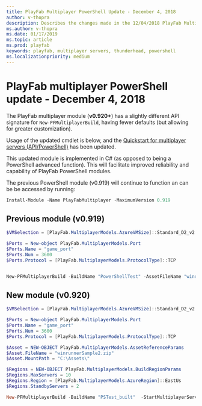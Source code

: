 ```yaml
---
title: PlayFab Multiplayer PowerShell Update - December 4, 2018
author: v-thopra
description: Describes the changes made in the 12/04/2018 PlayFab Multiplayer PowerShell Update.
ms.author: v-thopra
ms.date: 01/17/2019
ms.topic: article
ms.prod: playfab
keywords: playfab, multiplayer servers, thunderhead, powershell
ms.localizationpriority: medium
---
```


# PlayFab multiplayer PowerShell update - December 4, 2018

The PlayFab multiplayer module (**v0.920+**) has a slightly different API signature for `New-PFMultiplayerBuild`, having fewer defaults (but allowing for greater customization).

Usage of the updated cmdlet is below, and the [Quickstart for multiplayer servers (API/PowerShell)](quickstart-for-multiplayer-servers-api-powershell.md) has been updated.

This updated module is implemented in C# (as opposed to being a PowerShell advanced function). This will facilitate improved reliability and capability of PlayFab PowerShell modules.

The previous PowerShell module (v0.919) will continue to function an can be be accessed by running:

```powershell
Install-Module -Name PlayFabMultiplayer -MaximumVersion 0.919
```

## Previous module (v0.919)

```powershell
$VMSelection = [PlayFab.MultiplayerModels.AzureVMSize]::Standard_D2_v2

$Ports = New-object PlayFab.MultiplayerModels.Port
$Ports.Name = "game_port"
$Ports.Num = 3600
$Ports.Protocol = [PlayFab.MultiplayerModels.ProtocolType]::TCP


New-PFMultiplayerBuild -BuildName "PowerShellTest" -AssetFileName "winrunnerSample.zip" -AssetMountPath "C:\Assets\" -StartMultiplayerServerCommand "C:\Assets\WindowsRunnerCSharp.exe" -MappedPorts $Ports -VMSize $VMSelection
```

## New module (v0.920)

```powershell
$VMSelection = [PlayFab.MultiplayerModels.AzureVMSize]::Standard_D2_v2

$Ports = New-object PlayFab.MultiplayerModels.Port
$Ports.Name = "game_port"
$Ports.Num = 3600
$Ports.Protocol = [PlayFab.MultiplayerModels.ProtocolType]::TCP

$Asset = NEW-OBJECT PlayFab.MultiplayerModels.AssetReferenceParams
$Asset.FileName = "winrunnerSample2.zip"
$Asset.MountPath = "C:\Assets\"

$Regions = NEW-OBJECT PlayFab.MultiplayerModels.BuildRegionParams
$Regions.MaxServers = 10
$Regions.Region = [PlayFab.MultiplayerModels.AzureRegion]::EastUs
$Regions.StandbyServers = 2

New-PFMultiplayerBuild -BuildName "PSTest_built"  -StartMultiplayerServerCommand "C:\Assets\WindowsRunnerCSharp.exe" -Ports $Ports -VMSize $VMSelection -AssetReferences $Asset -MultiplayerServerCountPerVm 1 -RegionConfiguration $Regions
```